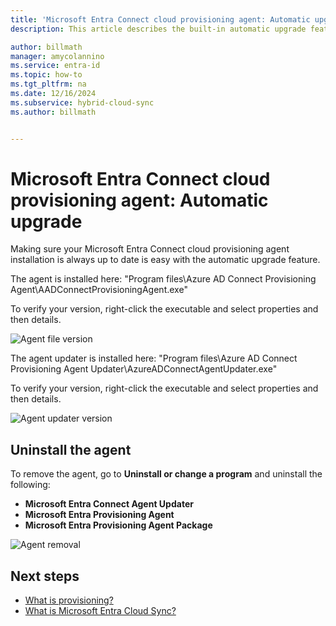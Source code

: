 ```yaml
---
title: 'Microsoft Entra Connect cloud provisioning agent: Automatic upgrade'
description: This article describes the built-in automatic upgrade feature in the Microsoft Entra Connect cloud provisioning agent.

author: billmath
manager: amycolannino
ms.service: entra-id
ms.topic: how-to
ms.tgt_pltfrm: na
ms.date: 12/16/2024
ms.subservice: hybrid-cloud-sync
ms.author: billmath


---
```

# Microsoft Entra Connect cloud provisioning agent: Automatic upgrade

Making sure your Microsoft Entra Connect cloud provisioning agent installation is always up to date is easy with the automatic upgrade feature.

The agent is installed here: "Program files\Azure AD Connect Provisioning Agent\AADConnectProvisioningAgent.exe"

To verify your version, right-click the executable and select properties and then details.

![Agent file version](media/how-to-automatic-upgrade/agent-1.png)

The agent updater is installed here: "Program files\Azure AD Connect Provisioning Agent Updater\AzureADConnectAgentUpdater.exe"

To verify your version, right-click the executable and select properties and then details.

![Agent updater version](media/how-to-automatic-upgrade/agent-2.png)

## Uninstall the agent
To remove the agent, go to **Uninstall or change a program** and uninstall the following:

- **Microsoft Entra Connect Agent Updater**
- **Microsoft Entra Provisioning Agent**
- **Microsoft Entra Provisioning Agent Package**

![Agent removal](media/how-to-automatic-upgrade/agent-3.png)

## Next steps 

- [What is provisioning?](../what-is-provisioning.md)
- [What is Microsoft Entra Cloud Sync?](what-is-cloud-sync.md)
